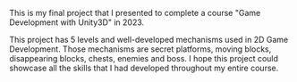 This is my final project that I presented to complete a course "Game Development with Unity3D" in 2023. 

This project has 5 levels and well-developed mechanisms used in 2D Game Development. Those mechanisms are secret platforms, moving blocks, disappearing blocks, chests, enemies and boss. I hope this project could showcase all the skills that I had developed throughout my entire course. 
